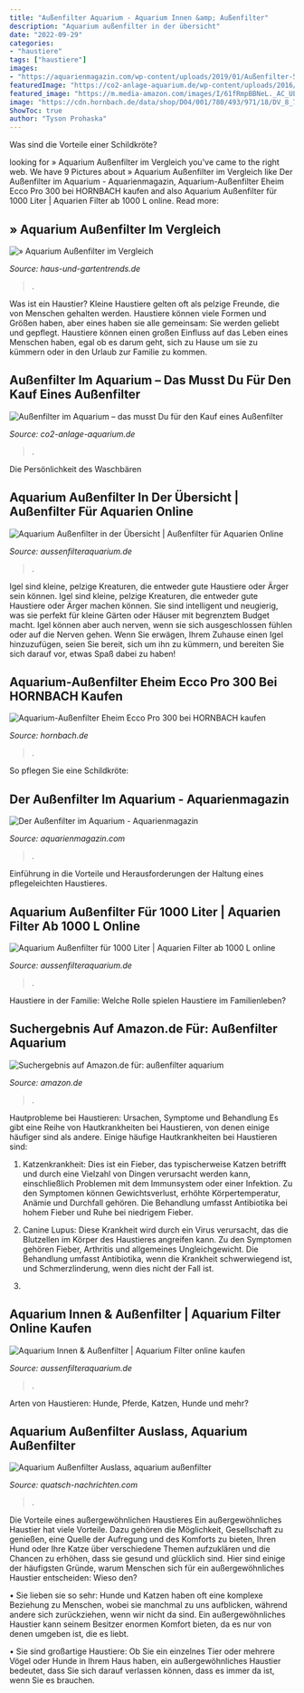```yaml
---
title: "Außenfilter Aquarium - Aquarium Innen &amp; Außenfilter"
description: "Aquarium außenfilter in der übersicht"
date: "2022-09-29"
categories:
- "haustiere"
tags: ["haustiere"]
images:
- "https://aquarienmagazin.com/wp-content/uploads/2019/01/Außenfilter-532x1024.jpg"
featuredImage: "https://co2-anlage-aquarium.de/wp-content/uploads/2016/11/Außenfilter-kaufen.jpg"
featured_image: "https://m.media-amazon.com/images/I/61fRmpBBNeL._AC_UL960_QL65_.jpg"
image: "https://cdn.hornbach.de/data/shop/D04/001/780/493/971/18/DV_8_7708414_03_4c_DE_20140225191154.jpg"
ShowToc: true
author: "Tyson Prohaska"
---
```



Was sind die Vorteile einer Schildkröte?

	

		
looking for » Aquarium Außenfilter im Vergleich you've came to the right web. We have 9 Pictures about » Aquarium Außenfilter im Vergleich like Der Außenfilter im Aquarium - Aquarienmagazin, Aquarium-Außenfilter Eheim Ecco Pro 300 bei HORNBACH kaufen and also Aquarium Außenfilter für 1000 Liter | Aquarien Filter ab 1000 L online. Read more:
		
    
## » Aquarium Außenfilter Im Vergleich

<img loading=lazy src="http://www.haus-und-gartentrends.de/wp-content/uploads/2016/06/Aquarium_Aussenfilter_Filtermedien-fuellen.jpg" onerror="this.onerror=null;this.src='https://tse2.mm.bing.net/th?id=OIP.heGu80aAWcFXJuuPfXMyygHaEK&amp;pid=15.1';" alt="» Aquarium Außenfilter im Vergleich">

_Source: haus-und-gartentrends.de_

>. 

	

Was ist ein Haustier?
Kleine Haustiere gelten oft als pelzige Freunde, die von Menschen gehalten werden. Haustiere können viele Formen und Größen haben, aber eines haben sie alle gemeinsam: Sie werden geliebt und gepflegt. Haustiere können einen großen Einfluss auf das Leben eines Menschen haben, egal ob es darum geht, sich zu Hause um sie zu kümmern oder in den Urlaub zur Familie zu kommen.

    
## Außenfilter Im Aquarium – Das Musst Du Für Den Kauf Eines Außenfilter

<img loading=lazy src="https://co2-anlage-aquarium.de/wp-content/uploads/2016/11/Außenfilter-kaufen.jpg" onerror="this.onerror=null;this.src='https://tse1.mm.bing.net/th?id=OIP.WKe5qye8zclQ4c4POpWvhwHaE8&amp;pid=15.1';" alt="Außenfilter im Aquarium – das musst Du für den Kauf eines Außenfilter">

_Source: co2-anlage-aquarium.de_

>. 

	

Die Persönlichkeit des Waschbären

    
## Aquarium Außenfilter In Der Übersicht | Außenfilter Für Aquarien Online

<img loading=lazy src="https://aussenfilteraquarium.de/wp-content/uploads/Aquarium-Außenfilter_4-300x300.jpg" onerror="this.onerror=null;this.src='https://tse1.mm.bing.net/th?id=OIP.-eP1LBY8RlNERxiOa7sJAAAAAA&amp;pid=15.1';" alt="Aquarium Außenfilter in der Übersicht | Außenfilter für Aquarien Online">

_Source: aussenfilteraquarium.de_

>. 

	

Igel sind kleine, pelzige Kreaturen, die entweder gute Haustiere oder Ärger sein können.
Igel sind kleine, pelzige Kreaturen, die entweder gute Haustiere oder Ärger machen können. Sie sind intelligent und neugierig, was sie perfekt für kleine Gärten oder Häuser mit begrenztem Budget macht. Igel können aber auch nerven, wenn sie sich ausgeschlossen fühlen oder auf die Nerven gehen. Wenn Sie erwägen, Ihrem Zuhause einen Igel hinzuzufügen, seien Sie bereit, sich um ihn zu kümmern, und bereiten Sie sich darauf vor, etwas Spaß dabei zu haben!

    
## Aquarium-Außenfilter Eheim Ecco Pro 300 Bei HORNBACH Kaufen

<img loading=lazy src="https://cdn.hornbach.de/data/shop/D04/001/780/493/971/18/DV_8_7708414_03_4c_DE_20140225191154.jpg" onerror="this.onerror=null;this.src='https://tse3.mm.bing.net/th?id=OIP.0dDD1whkIWMAwPrgreaLAwHaF7&amp;pid=15.1';" alt="Aquarium-Außenfilter Eheim Ecco Pro 300 bei HORNBACH kaufen">

_Source: hornbach.de_

>. 

	

So pflegen Sie eine Schildkröte:

    
## Der Außenfilter Im Aquarium - Aquarienmagazin

<img loading=lazy src="https://aquarienmagazin.com/wp-content/uploads/2019/01/Außenfilter-532x1024.jpg" onerror="this.onerror=null;this.src='https://tse2.mm.bing.net/th?id=OIP.1r11v_LKj9B8cETW6Vnu6gHaOQ&amp;pid=15.1';" alt="Der Außenfilter im Aquarium - Aquarienmagazin">

_Source: aquarienmagazin.com_

>. 

	

Einführung in die Vorteile und Herausforderungen der Haltung eines pflegeleichten Haustieres.

    
## Aquarium Außenfilter Für 1000 Liter | Aquarien Filter Ab 1000 L Online

<img loading=lazy src="https://aussenfilteraquarium.de/wp-content/uploads/Außenfilter_-aquarium_1000L2-300x300.jpg" onerror="this.onerror=null;this.src='https://tse4.mm.bing.net/th?id=OIP.-1QQyB9b9G3D3ikIDfFDugAAAA&amp;pid=15.1';" alt="Aquarium Außenfilter für 1000 Liter | Aquarien Filter ab 1000 L online">

_Source: aussenfilteraquarium.de_

>. 

	

Haustiere in der Familie: Welche Rolle spielen Haustiere im Familienleben?

    
## Suchergebnis Auf Amazon.de Für: Außenfilter Aquarium

<img loading=lazy src="https://m.media-amazon.com/images/I/61fRmpBBNeL._AC_UL960_QL65_.jpg" onerror="this.onerror=null;this.src='https://tse1.mm.bing.net/th?id=OIP.LHFkZwsOvJ49H-sHjwVYMAHaHV&amp;pid=15.1';" alt="Suchergebnis auf Amazon.de für: außenfilter aquarium">

_Source: amazon.de_

>. 

	

Hautprobleme bei Haustieren: Ursachen, Symptome und Behandlung
Es gibt eine Reihe von Hautkrankheiten bei Haustieren, von denen einige häufiger sind als andere. Einige häufige Hautkrankheiten bei Haustieren sind:
1. Katzenkrankheit: Dies ist ein Fieber, das typischerweise Katzen betrifft und durch eine Vielzahl von Dingen verursacht werden kann, einschließlich Problemen mit dem Immunsystem oder einer Infektion. Zu den Symptomen können Gewichtsverlust, erhöhte Körpertemperatur, Anämie und Durchfall gehören. Die Behandlung umfasst Antibiotika bei hohem Fieber und Ruhe bei niedrigem Fieber.

2. Canine Lupus: Diese Krankheit wird durch ein Virus verursacht, das die Blutzellen im Körper des Haustieres angreifen kann. Zu den Symptomen gehören Fieber, Arthritis und allgemeines Ungleichgewicht. Die Behandlung umfasst Antibiotika, wenn die Krankheit schwerwiegend ist, und Schmerzlinderung, wenn dies nicht der Fall ist.

3.

    
## Aquarium Innen &amp; Außenfilter | Aquarium Filter Online Kaufen

<img loading=lazy src="https://aussenfilteraquarium.de/wp-content/uploads/Aquarium-Außenfilter5-188x300.jpg" onerror="this.onerror=null;this.src='https://tse2.mm.bing.net/th?id=OIP.EJEIaktSFWd6_Gn4qisfqgAAAA&amp;pid=15.1';" alt="Aquarium Innen &amp; Außenfilter | Aquarium Filter online kaufen">

_Source: aussenfilteraquarium.de_

>. 

	

Arten von Haustieren: Hunde, Pferde, Katzen, Hunde und mehr?

    
## Aquarium Außenfilter Auslass, Aquarium Außenfilter

<img loading=lazy src="https://quatsch-nachrichten.com/nugmir/zJ0TEmoONojT3YldsnVYAAHaHa.jpg" onerror="this.onerror=null;this.src='https://tse3.mm.bing.net/th?id=OIP.qK0gyYSp_wEpQ7EGURHlWwAAAA&amp;pid=15.1';" alt="Aquarium Außenfilter Auslass, aquarium außenfilter">

_Source: quatsch-nachrichten.com_

>. 

	

Die Vorteile eines außergewöhnlichen Haustieres
Ein außergewöhnliches Haustier hat viele Vorteile. Dazu gehören die Möglichkeit, Gesellschaft zu genießen, eine Quelle der Aufregung und des Komforts zu bieten, Ihren Hund oder Ihre Katze über verschiedene Themen aufzuklären und die Chancen zu erhöhen, dass sie gesund und glücklich sind. Hier sind einige der häufigsten Gründe, warum Menschen sich für ein außergewöhnliches Haustier entscheiden:
Wieso den?

• Sie lieben sie so sehr: Hunde und Katzen haben oft eine komplexe Beziehung zu Menschen, wobei sie manchmal zu uns aufblicken, während andere sich zurückziehen, wenn wir nicht da sind. Ein außergewöhnliches Haustier kann seinem Besitzer enormen Komfort bieten, da es nur von denen umgeben ist, die es liebt.

• Sie sind großartige Haustiere: Ob Sie ein einzelnes Tier oder mehrere Vögel oder Hunde in Ihrem Haus haben, ein außergewöhnliches Haustier bedeutet, dass Sie sich darauf verlassen können, dass es immer da ist, wenn Sie es brauchen.

